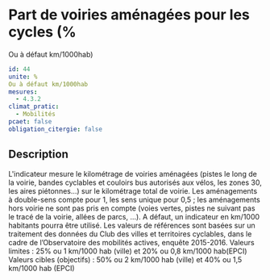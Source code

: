# Part de voiries aménagées pour les cycles (% 
Ou à défaut km/1000hab)
```yaml
id: 44
unite: % 
Ou à défaut km/1000hab
mesures:
  - 4.3.2
climat_pratic:
  - Mobilités
pcaet: false
obligation_citergie: false
```
## Description
L'indicateur mesure le kilométrage de voiries aménagées (pistes le long de la voirie, bandes cyclables et couloirs bus autorisés aux vélos, les zones 30, les aires piétonnes…) sur le kilométrage total de voirie. Les aménagements à double-sens compte pour 1, les sens unique pour 0,5 ; les aménagements hors voirie ne sont pas pris en compte (voies vertes, pistes ne suivant pas le tracé de la voirie, allées de parcs, ...). A défaut, un indicateur en km/1000 habitants pourra être utilisé. Les valeurs de références sont basées sur un traitement des données du Club des villes et territoires cyclables, dans le cadre de l’Observatoire des mobilités actives, enquête 2015-2016.
Valeurs limites :  25% ou 1 km/1000 hab (ville) et 20% ou 0,8 km/1000 hab(EPCI)
Valeurs cibles (objectifs) :  50% ou 2 km/1000 hab  (ville) et 40% ou 1,5 km/1000 hab (EPCI)



